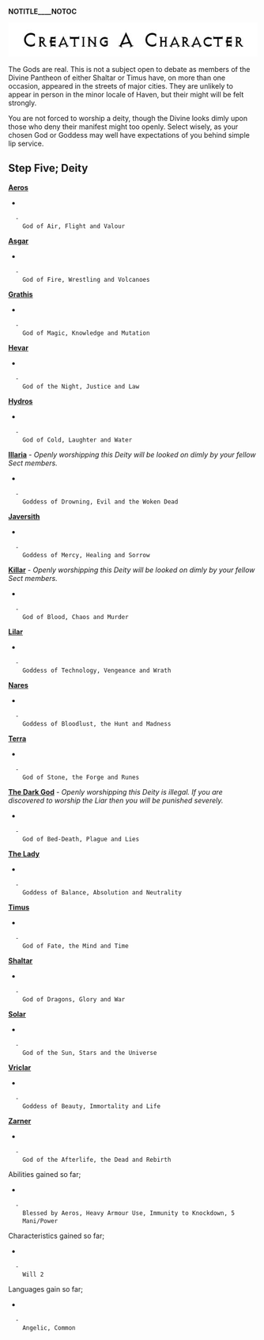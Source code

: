 __NOTITLE____NOTOC__

<div class="center" style="width: auto; margin-left: auto; margin-right: auto;">

![<File:CharGen.jpg>](CharGen.jpg "File:CharGen.jpg")

</div>

The Gods are real. This is not a subject open to debate as members of
the Divine Pantheon of either Shaltar or Timus have, on more than one
occasion, appeared in the streets of major cities. They are unlikely to
appear in person in the minor locale of Haven, but their might will be
felt strongly.

You are not forced to worship a deity, though the Divine looks dimly
upon those who deny their manifest might too openly. Select wisely, as
your chosen God or Goddess may well have expectations of you behind
simple lip service.

## **Step Five; Deity**

**[Aeros](GoldAngelEarthRA "wikilink")**

  -

      -
        God of Air, Flight and Valour

**[Asgar](GoldAngelEarthRAs "wikilink")**

  -

      -
        God of Fire, Wrestling and Volcanoes

**[Grathis](GoldAngelEarthRG "wikilink")**

  -

      -
        God of Magic, Knowledge and Mutation

**[Hevar](GoldAngelEarthRH "wikilink")**

  -

      -
        God of the Night, Justice and Law

**[Hydros](GoldAngelEarthRHy "wikilink")**

  -

      -
        God of Cold, Laughter and Water

**[Illaria](GoldAngelEarthRI "wikilink")** - *Openly worshipping this
Deity will be looked on dimly by your fellow Sect members.*

  -

      -
        Goddess of Drowning, Evil and the Woken Dead

**[Javersith](GoldAngelEarthRJ "wikilink")**

  -

      -
        Goddess of Mercy, Healing and Sorrow

**[Killar](GoldAngelEarthRK "wikilink")** - *Openly worshipping this
Deity will be looked on dimly by your fellow Sect members.*

  -

      -
        God of Blood, Chaos and Murder

**[Lilar](GoldAngelEarthRL "wikilink")**

  -

      -
        Goddess of Technology, Vengeance and Wrath

**[Nares](GoldAngelEarthRN "wikilink")**

  -

      -
        Goddess of Bloodlust, the Hunt and Madness

**[Terra](GoldAngelEarthRT "wikilink")**

  -

      -
        God of Stone, the Forge and Runes

**[The Dark God](GoldAngelEarthRDG "wikilink")** - *Openly worshipping
this Deity is illegal. If you are discovered to worship the Liar then
you will be punished severely.*

  -

      -
        God of Bed-Death, Plague and Lies

**[The Lady](GoldAngelEarthRTL "wikilink")**

  -

      -
        Goddess of Balance, Absolution and Neutrality

**[Timus](GoldAngelEarthRT "wikilink")**

  -

      -
        God of Fate, the Mind and Time

**[Shaltar](GoldAngelEarthRS "wikilink")**

  -

      -
        God of Dragons, Glory and War

**[Solar](GoldAngelEarthRSo "wikilink")**

  -

      -
        God of the Sun, Stars and the Universe

**[Vriclar](GoldAngelEarthRV "wikilink")**

  -

      -
        Goddess of Beauty, Immortality and Life

**[Zarner](GoldAngelEarthRZ "wikilink")**

  -

      -
        God of the Afterlife, the Dead and Rebirth

Abilities gained so far;

  -

      -
        Blessed by Aeros, Heavy Armour Use, Immunity to Knockdown, 5
        Mani/Power

Characteristics gained so far;

  -

      -
        Will 2

Languages gain so far;

  -

      -
        Angelic, Common